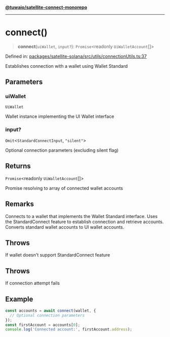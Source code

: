[**@tuwaio/satellite-connect-monorepo**](../../../README.md)

***

# connect()

> **connect**(`uiWallet`, `input?`): `Promise`\<readonly `UiWalletAccount`[]\>

Defined in: [packages/satellite-solana/src/utils/connectionUtils.ts:37](https://github.com/TuwaIO/satellite-connect/blob/d5f27c9ecfc7c137261f9e98cbe815c1fb13b3f0/packages/satellite-solana/src/utils/connectionUtils.ts#L37)

Establishes connection with a wallet using Wallet Standard

## Parameters

### uiWallet

`UiWallet`

Wallet instance implementing the UI Wallet interface

### input?

`Omit`\<`StandardConnectInput`, `"silent"`\>

Optional connection parameters (excluding silent flag)

## Returns

`Promise`\<readonly `UiWalletAccount`[]\>

Promise resolving to array of connected wallet accounts

## Remarks

Connects to a wallet that implements the Wallet Standard interface.
Uses the StandardConnect feature to establish connection and retrieve accounts.
Converts standard wallet accounts to UI wallet accounts.

## Throws

If wallet doesn't support StandardConnect feature

## Throws

If connection attempt fails

## Example

```typescript
const accounts = await connect(wallet, {
  // Optional connection parameters
});
const firstAccount = accounts[0];
console.log('Connected account:', firstAccount.address);
```
